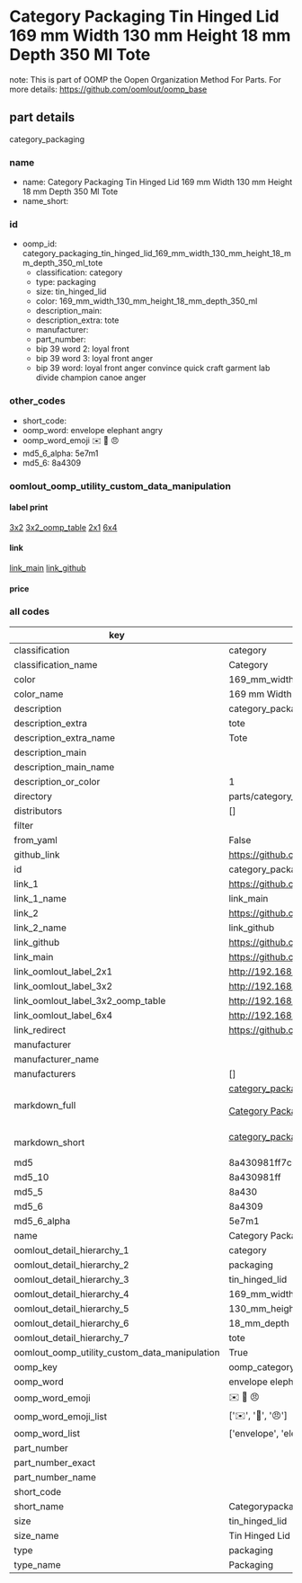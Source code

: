 # Category Packaging Tin Hinged Lid 169 mm Width 130 mm Height 18 mm Depth 350 Ml Tote  

note: This is part of OOMP the Oopen Organization Method For Parts. For more details: https://github.com/oomlout/oomp_base

##  part details
  



category_packaging



### name
* name: Category Packaging Tin Hinged Lid 169 mm Width 130 mm Height 18 mm Depth 350 Ml Tote
* name_short: 
### id
* oomp_id: category_packaging_tin_hinged_lid_169_mm_width_130_mm_height_18_mm_depth_350_ml_tote
  * classification: category
  * type: packaging
  * size: tin_hinged_lid
  * color: 169_mm_width_130_mm_height_18_mm_depth_350_ml
  * description_main: 
  * description_extra: tote
  * manufacturer: 
  * part_number: 
  * bip 39 word 2: loyal front
  * bip 39 word 3: loyal front anger
  * bip 39 word: loyal front anger convince quick craft garment lab divide champion canoe anger

### other_codes
* short_code: 
* oomp_word: envelope elephant angry
* oomp_word_emoji :envelope: :elephant: :angry:
* md5_6_alpha: 5e7m1
* md5_6: 8a4309






### oomlout_oomp_utility_custom_data_manipulation
#### label print
[3x2](http://192.168.1.245:1112/?label=oomp%205e7m1)
[3x2_oomp_table](http://192.168.1.108:1112/?label=oomp%205e7m1)
[2x1](http://192.168.1.242:1112/?label=oomp%205e7m1)
[6x4](http://192.168.1.55:1112/?label=oomp%205e7m1)    

#### link

[link_main](https://github.com/oomlout/oomlout_oomp_version_1_messy/tree/main/parts/category_packaging_tin_hinged_lid_169_mm_width_130_mm_height_18_mm_depth_350_ml_tote) [link_github](https://github.com/oomlout/oomlout_oomp_version_1_messy/tree/main/parts/category_packaging_tin_hinged_lid_169_mm_width_130_mm_height_18_mm_depth_350_ml_tote)                             

#### price







### all codes 
| key | value |  
| --- | --- |  
| classification | category |  
| classification_name | Category |  
| color | 169_mm_width_130_mm_height_18_mm_depth_350_ml |  
| color_name | 169 mm Width 130 mm Height 18 mm Depth 350 Ml |  
| description | category_packaging |  
| description_extra | tote |  
| description_extra_name | Tote |  
| description_main |  |  
| description_main_name |  |  
| description_or_color | 1  |  
| directory | parts/category_packaging_tin_hinged_lid_169_mm_width_130_mm_height_18_mm_depth_350_ml_tote |  
| distributors | [] |  
| filter |  |  
| from_yaml | False |  
| github_link | https://github.com/oomlout/oomlout_oomp_part_src/tree/main/parts/category_packaging_tin_hinged_lid_169_mm_width_130_mm_height_18_mm_depth_350_ml_tote |  
| id | category_packaging_tin_hinged_lid_169_mm_width_130_mm_height_18_mm_depth_350_ml_tote |  
| link_1 | https://github.com/oomlout/oomlout_oomp_version_1_messy/tree/main/parts/category_packaging_tin_hinged_lid_169_mm_width_130_mm_height_18_mm_depth_350_ml_tote |  
| link_1_name | link_main |  
| link_2 | https://github.com/oomlout/oomlout_oomp_version_1_messy/tree/main/parts/category_packaging_tin_hinged_lid_169_mm_width_130_mm_height_18_mm_depth_350_ml_tote |  
| link_2_name | link_github |  
| link_github | https://github.com/oomlout/oomlout_oomp_version_1_messy/tree/main/parts/category_packaging_tin_hinged_lid_169_mm_width_130_mm_height_18_mm_depth_350_ml_tote |  
| link_main | https://github.com/oomlout/oomlout_oomp_version_1_messy/tree/main/parts/category_packaging_tin_hinged_lid_169_mm_width_130_mm_height_18_mm_depth_350_ml_tote |  
| link_oomlout_label_2x1 | http://192.168.1.242:1112/?label=oomp%205e7m1 |  
| link_oomlout_label_3x2 | http://192.168.1.245:1112/?label=oomp%205e7m1 |  
| link_oomlout_label_3x2_oomp_table | http://192.168.1.108:1112/?label=oomp%205e7m1 |  
| link_oomlout_label_6x4 | http://192.168.1.55:1112/?label=oomp%205e7m1 |  
| link_redirect | https://github.com/oomlout/oomlout_oomp_version_1_messy/tree/main/parts/category_packaging_tin_hinged_lid_169_mm_width_130_mm_height_18_mm_depth_350_ml_tote |  
| manufacturer |  |  
| manufacturer_name |  |  
| manufacturers | [] |  
| markdown_full | [category_packaging_tin_hinged_lid_169_mm_width_130_mm_height_18_mm_depth_350_ml_tote](none)<br>[](none)<br>[Category Packaging Tin Hinged Lid 169 Mm Width 130 Mm Height 18 Mm Depth 350 Ml Tote](none)<br><br> |  
| markdown_short | [category_packaging_tin_hinged_lid_169_mm_width_130_mm_height_18_mm_depth_350_ml_tote](none)<br><br> |  
| md5 | 8a430981ff7c0bfcc857d2f811575424 |  
| md5_10 | 8a430981ff |  
| md5_5 | 8a430 |  
| md5_6 | 8a4309 |  
| md5_6_alpha | 5e7m1 |  
| name | Category Packaging Tin Hinged Lid 169 mm Width 130 mm Height 18 mm Depth 350 Ml Tote |  
| oomlout_detail_hierarchy_1 | category |  
| oomlout_detail_hierarchy_2 | packaging |  
| oomlout_detail_hierarchy_3 | tin_hinged_lid |  
| oomlout_detail_hierarchy_4 | 169_mm_width |  
| oomlout_detail_hierarchy_5 | 130_mm_height |  
| oomlout_detail_hierarchy_6 | 18_mm_depth |  
| oomlout_detail_hierarchy_7 | tote |  
| oomlout_oomp_utility_custom_data_manipulation | True |  
| oomp_key | oomp_category_packaging_tin_hinged_lid_169_mm_width_130_mm_height_18_mm_depth_350_ml_tote |  
| oomp_word | envelope elephant angry |  
| oomp_word_emoji | :envelope: :elephant: :angry: |  
| oomp_word_emoji_list | [':envelope:', ':elephant:', ':angry:'] |  
| oomp_word_list | ['envelope', 'elephant', 'angry'] |  
| part_number |  |  
| part_number_exact |  |  
| part_number_name |  |  
| short_code |  |  
| short_name | Categorypackaging |  
| size | tin_hinged_lid |  
| size_name | Tin Hinged Lid |  
| type | packaging |  
| type_name | Packaging |  
